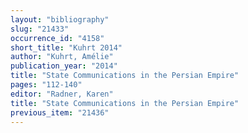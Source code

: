 ```yaml
---
layout: "bibliography"
slug: "21433"
occurrence_id: "4158"
short_title: "Kuhrt 2014"
author: "Kuhrt, Amélie"
publication_year: "2014"
title: "State Communications in the Persian Empire"
pages: "112-140"
editor: "Radner, Karen"
title: "State Communications in the Persian Empire"
previous_item: "21436"
---
```

